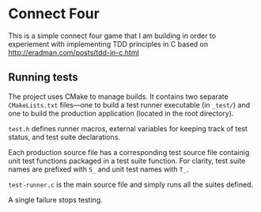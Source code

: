 # Connect Four

This is a simple connect four game that I am building in order to experiement with implementing TDD principles in C based on http://eradman.com/posts/tdd-in-c.html

## Running tests

The project uses CMake to manage builds. It contains two separate `CMakeLists.txt` files—one to build a test runner executable (in `_test/`) and one to build the production application (located in the root directory).

`test.h` defines runner macros, external variables for keeping track of test status, and test suite declarations.

Each production source file has a corresponding test source file containig unit test functions packaged in a test suite function. For clarity, test suite names are prefixed with `S_` and unit test names with `T_`. 

`test-runner.c` is the main source file and simply runs all the suites defined.

A single failure stops testing.
